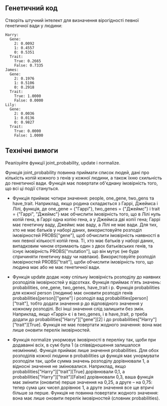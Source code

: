 ## Генетичний код
Створіть штучний інтелект для визначення вірогідності певної генетичної вади у людини:

```
Harry:
  Gene:
    2: 0.0092
    1: 0.4557
    0: 0.5351
  Trait:
    True: 0.2665
    False: 0.7335
James:
  Gene:
    2: 0.1976
    1: 0.5106
    0: 0.2918
  Trait:
    True: 1.0000
    False: 0.0000
Lily:
  Gene:
    2: 0.0036
    1: 0.0136
    0: 0.9827
  Trait:
    True: 0.0000
    False: 1.0000
```

## Технічні вимоги
Реалізуйте функції joint_probability, update і normalize.

Функція joint_probability повинна приймати список людей, дані про кількість копій кожного з генів у кожної людини, а також їхню схильність до генетичної вади. Функція має повертати об'єднану імовірність того, що всі ці події стануться.

- Функція приймає чотири значення: people, one_gene, two_gens та have_trait.
  Наприклад, якщо родина складається з Гаррі, Джеймса і Лілі, функція, де one_gene = {"Гаррі"}, two_genes = {"Джеймс"} і trait = {"Гаррі", "Джеймс"} має обчислити імовірність того, що в Лілі нуль копій гена, в Гаррі одна копію гена, а у Джеймса дві копії гена; Гаррі має генетичну ваду, Джеймс має ваду, а Лілі не має вади.
  Для тих, хто не має батьків у наборі даних, використовуйте розподіл імовірностей PROBS["gene"], щоб обчислити імовірність наявності в них певної кількості копій гена.
  Ті, хто має батьків у наборі даних, випадковим чином отримають один з двох батьківських генів, та існує імовірність PROBS["mutation"], що він мутує (не буде спричиняти генетичну ваду чи навпаки).
  Використовуйте розподіл імовірностей PROBS["trait"], щоби обчислити імовірність того, що людина має або не має генетичної вади.

- Функція update додає нову спільну імовірність розподілу до наявних розподілів імовірностей у відсотках.
  Функція приймає п'ять значень: probabilities, one_gene, two_genes, have_trait і p.
  Функція probabilities для кожної person (людини) має оновити розподіл генів probabilities[person]["gene"] і розподіл вад probabilities[person]["trait"], тобто додати значення p до відповідного значення у кожному розподілі. Всі інші значення слід залишити без змін.
  Наприклад, якщо «Гаррі» є і в two_genes, і в have_trait, p треба додати до probabilities["Harry"]["gene"][2] і до probabilities["Harry"]["trait"][True].
  Функція не має повертати жодного значення: вона має лише оновити перелік імовірностей.

- Функція normalize унормовує імовірності в переліку так, щоби при додаванні всіх, в сумі була 1 (а співвідношення залишалося незмінним).
  Функція приймає лише значення probabilities.
  Для обох розподілів кожної людини в probabilities ця функція має унормувати розподіли так, щоби сумма значень розподілу дорівнювали 1, а відносні значення не змінювалися.
  Наприклад, якщо probabilities["Harry"]["trait"][True] дорівнювали 0,1, а probabilities["Harry"]["trait"][False] дорівнювали 0,3, ваша функція має змінити (оновити) перше значення на 0,25, а друге – на 0,75: тепер сума цих чисел дорівнює 1, а друге значення все ще втричі більше за перше.
  Функція не повинна повертати жодного значення: вона має лише оновити перелік імовірностей (словник probabilities).
